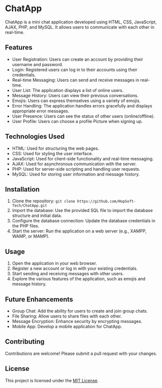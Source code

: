 # ChatApp

ChatApp is a mini chat application developed using HTML, CSS, JavaScript, AJAX, PHP, and MySQL. It allows users to communicate with each other in real-time.

## Features

- User Registration: Users can create an account by providing their username and password.
- Login: Registered users can log in to their accounts using their credentials.
- Real-time Messaging: Users can send and receive messages in real-time.
- User List: The application displays a list of online users.
- Message History: Users can view their previous conversations.
- Emojis: Users can express themselves using a variety of emojis.
- Error Handling: The application handles errors gracefully and displays appropriate error messages.
- User Presence: Users can see the status of other users (online/offline).
- User Profile: Users can choose a profile Picture when signing up.

## Technologies Used

- HTML: Used for structuring the web pages.
- CSS: Used for styling the user interface.
- JavaScript: Used for client-side functionality and real-time messaging.
- AJAX: Used for asynchronous communication with the server.
- PHP: Used for server-side scripting and handling user requests.
- MySQL: Used for storing user information and message history.

## Installation

1. Clone the repository: `git clone https://github.com/HopSoft-Tech/ChatApp.git`
2. Import the database: Use the provided SQL file to import the database structure and initial data.
3. Configure the database connection: Update the database credentials in the PHP files.
4. Start the server: Run the application on a web server (e.g., XAMPP, WAMP, or MAMP).

## Usage

1. Open the application in your web browser.
2. Register a new account or log in with your existing credentials.
3. Start sending and receiving messages with other users.
4. Explore the various features of the application, such as emojis and message history.

## Future Enhancements

- Group Chat: Add the ability for users to create and join group chats.
- File Sharing: Allow users to share files with each other.
- Message Encryption: Enhance security by encrypting messages.
- Mobile App: Develop a mobile application for ChatApp.

## Contributing

Contributions are welcome! Please submit a pull request with your changes.

## License

This project is licensed under the [MIT License](https://opensource.org/licenses/MIT).
